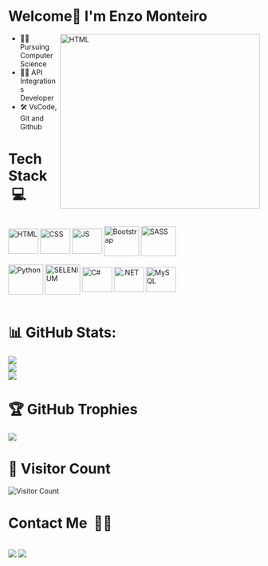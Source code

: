 


# Welcome👋 I'm Enzo Monteiro

<div style="display inline_block">
   <img align="right" alt="HTML" height="350" width="400" src="https://user-images.githubusercontent.com/72459340/199570065-44b54547-7063-49ed-b90b-0f5250979367.gif">
</div>


- 👨‍🎓 Pursuing Computer Science
- 🧑‍💻 API Integrations Developer
- 🛠 VsCode, Git and Github

  
 # Tech Stack &nbsp;💻
  <div style="display: inline_block"><br/>
    <img align="center" alt="HTML" height="50" width="60" src="https://cdn.jsdelivr.net/gh/devicons/devicon/icons/html5/html5-original.svg" />
    <img align="center" alt="CSS" height="50" width="60" src="https://cdn.jsdelivr.net/gh/devicons/devicon/icons/css3/css3-original.svg" />
    <img align="center" alt="JS" height="50" width="60" src="https://cdn.jsdelivr.net/gh/devicons/devicon/icons/javascript/javascript-original.svg">
    <img align="center" alt="Bootstrap" height="60" width="70" src="https://cdn.jsdelivr.net/gh/devicons/devicon/icons/bootstrap/bootstrap-original.svg">
    <img align="center" alt="SASS" height="60" width="70" src="https://cdn.jsdelivr.net/gh/devicons/devicon/icons/sass/sass-original.svg">
  </div>
  <div style="display: inline_block"><br/>
    <img align="center" alt="Python" height="60" width="70" src="https://cdn.jsdelivr.net/gh/devicons/devicon/icons/python/python-original.svg">
    <img align="center" alt="SELENIUM" height="60" width="70" src="https://cdn.jsdelivr.net/gh/devicons/devicon/icons/selenium/selenium-original.svg">
    <img align="center" alt="C#" height="50" width="60" src="https://cdn.jsdelivr.net/gh/devicons/devicon/icons/csharp/csharp-original.svg" />
    <img align="center" alt=".NET" height="50" width="60" src="https://cdn.jsdelivr.net/gh/devicons/devicon/icons/dotnetcore/dotnetcore-original.svg" />
    <img align="center" alt="MySQL" height="50" width="60" src="https://cdn.jsdelivr.net/gh/devicons/devicon/icons/mysql/mysql-original.svg">
  </div>
  <br/>
  
# 📊 GitHub Stats:
![](https://github-readme-stats.vercel.app/api?username=Enzovnm&theme=dark&hide_border=false&include_all_commits=false&count_private=true)<br/>
![](https://github-readme-streak-stats.herokuapp.com/?user=Enzovnm&theme=dark&hide_border=false)<br/>
![](https://github-readme-stats.vercel.app/api/top-langs/?username=Enzovnm&theme=dark&hide_border=false&include_all_commits=false&count_private=true&layout=compact)

# 🏆 GitHub Trophies
![](https://github-profile-trophy.vercel.app/?username=Enzovnm&theme=dracula&no-frame=false&no-bg=false&margin-w=4)
   
# 🔢 Visitor Count
![Visitor Count](https://profile-counter.glitch.me/Enzovnm/count.svg)


# Contact Me &nbsp;🙋‍♂️
  <div style="display: inline_block"><br/>
      <a href = "mailto:enzovila.monteiro@gmail.com"><img src="https://img.shields.io/badge/-Gmail-%23333?style=for-the-badge&logo=gmail&logoColor=red"  target="_blank"></a>
  <a href="https://www.linkedin.com/in/enzovila/" target="_blank"><img src="https://img.shields.io/badge/-LinkedIn-%230077B5?style=for-the-badge&logo=linkedin&logoColor=white"></a>
  </div>
